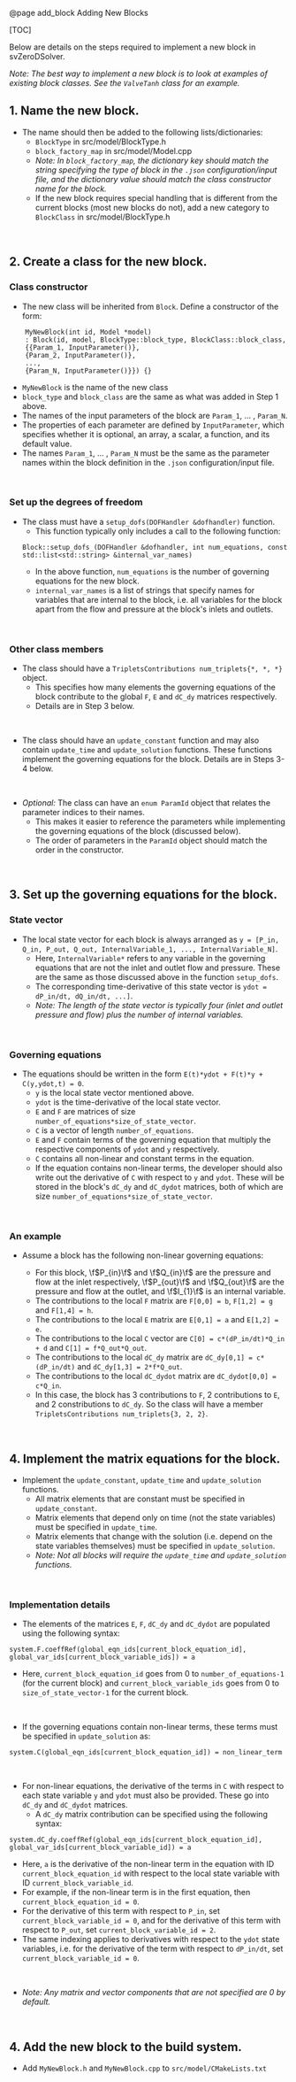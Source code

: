 @page add_block Adding New Blocks

[TOC]

Below are details on the steps required to implement a new block in svZeroDSolver.

*Note: The best way to implement a new block is to look at examples of existing block classes. See the `ValveTanh` class for an example.*

## 1. Name the new block.

* The name should then be added to the following lists/dictionaries:
  * `BlockType` in src/model/BlockType.h
  * `block_factory_map` in src/model/Model.cpp
  * *Note: In `block_factory_map`, the dictionary key should match the string specifying the type of block in the `.json` configuration/input file, and the dictionary value should match the class constructor name for the block.*
  * If the new block requires special handling that is different from the current blocks (most new blocks do not), add a new category to `BlockClass` in src/model/BlockType.h

<p> <br> </p>

## 2. Create a class for the new block.

### Class constructor

* The new class will be inherited from `Block`. Define a constructor of the form:
```
    MyNewBlock(int id, Model *model) 
    : Block(id, model, BlockType::block_type, BlockClass::block_class,
    {{Param_1, InputParameter()}, 
    {Param_2, InputParameter()}, 
    ..., 
    {Param_N, InputParameter()}}) {}
```
  * `MyNewBlock` is the name of the new class
  * `block_type` and `block_class` are the same as what was added in Step 1 above.
  * The names of the input parameters of the block are `Param_1`, ... , `Param_N`. 
  * The properties of each parameter are defined by `InputParameter`, which specifies whether it is optional, an array, a scalar, a function, and its default value.
  * The names `Param_1`, ... , `Param_N` must be the same as the parameter names within the block definition in the `.json` configuration/input file.

<p> <br> </p>

### Set up the degrees of freedom
* The class must have a `setup_dofs(DOFHandler &dofhandler)` function.
  * This function typically only includes a call to the following function:
  ```
  Block::setup_dofs_(DOFHandler &dofhandler, int num_equations, const std::list<std::string> &internal_var_names)
  ```
  * In the above function, `num_equations` is the number of governing equations for the new block. 
  * `internal_var_names` is a list of strings that specify names for variables that are internal to the block, i.e. all variables for the block apart from the flow and pressure at the block's inlets and outlets.

<p> <br> </p>

### Other class members

* The class should have a `TripletsContributions num_triplets{*, *, *}` object. 
  * This specifies how many elements the governing equations of the block contribute to the global `F`, `E` and `dC_dy` matrices respectively. 
  * Details are in Step 3 below. 

<p> <br> </p>

* The class should have an `update_constant` function and may also contain `update_time` and `update_solution` functions. These functions implement the governing equations for the block. Details are in Steps 3-4 below.

<p> <br> </p>

* *Optional:* The class can have an  `enum ParamId` object that relates the parameter indices to their names. 
  * This makes it easier to reference the parameters while implementing the governing equations of the block (discussed below). 
  * The order of parameters in the `ParamId` object should match the order in the constructor. 

<p> <br> </p>

## 3. Set up the governing equations for the block.

### State vector

* The local state vector for each block is always arranged as `y = [P_in, Q_in, P_out, Q_out, InternalVariable_1, ..., InternalVariable_N]`.   
  * Here, `InternalVariable*` refers to any variable in the governing equations that are not the inlet and outlet flow and pressure. These are the same as those discussed above in the function `setup_dofs`.
  * The corresponding time-derivative of this state vector is `ydot = dP_in/dt, dQ_in/dt, ...]`.
  * *Note: The length of the state vector is typically four (inlet and outlet pressure and flow) plus the number of internal variables.*

<p> <br> </p>

### Governing equations

* The equations should be written in the form `E(t)*ydot + F(t)*y + C(y,ydot,t) = 0`. 
  * `y` is the local state vector mentioned above. 
  * `ydot` is the time-derivative of the local state vector.
  * `E` and `F` are matrices of size `number_of_equations*size_of_state_vector`. 
  * `C` is a vector of length `number_of_equations`. 
  * `E` and `F` contain terms of the governing equation that multiply the respective components of `ydot` and `y` respectively.
  * `C`  contains all non-linear and constant terms in the equation. 
  * If the equation contains non-linear terms, the developer should also write out the derivative of `C` with respect to `y` and `ydot`. These will be stored in the block's `dC_dy` and `dC_dydot` matrices, both of which are size `number_of_equations*size_of_state_vector`.

<p> <br> </p>

### An example

* Assume a block has the following non-linear governing equations:

  * For this block, \f$P_{in}\f$ and \f$Q_{in}\f$ are the pressure and flow at the inlet respectively, \f$P_{out}\f$ and \f$Q_{out}\f$ are the pressure and flow at the outlet, and \f$I_{1}\f$ is an internal variable. 
  * The contributions to the local `F` matrix are `F[0,0] = b`, `F[1,2] = g` and `F[1,4] = h`.
  * The contributions to the local `E` matrix are `E[0,1] = a` and `E[1,2] = e`.
  * The contributions to the local `C` vector are `C[0] = c*(dP_in/dt)*Q_in + d` and `C[1] = f*Q_out*Q_out`.
  * The contributions to the local `dC_dy` matrix are `dC_dy[0,1] = c*(dP_in/dt)` and `dC_dy[1,3] = 2*f*Q_out`.
  * The contributions to the local `dC_dydot` matrix are `dC_dydot[0,0] = c*Q_in`.
  * In this case, the block has 3 contributions to `F`, 2 contributions to `E`, and 2 constributions to `dC_dy`. So the class will have a member `TripletsContributions num_triplets{3, 2, 2}`.

<p> <br> </p>

## 4. Implement the matrix equations for the block.

* Implement the `update_constant`, `update_time` and `update_solution` functions.
  * All matrix elements that are constant must be specified in `update_constant`.
  * Matrix elements that depend only on time (not the state variables) must be specified in `update_time`.
  * Matrix elements that change with the solution (i.e. depend on the state variables themselves) must be specified in `update_solution`. 
  * *Note: Not all blocks will require the `update_time` and `update_solution` functions.*

<p> <br> </p>

### Implementation details

* The elements of the matrices `E`, `F`, `dC_dy` and `dC_dydot` are populated using the following syntax:  
```
system.F.coeffRef(global_eqn_ids[current_block_equation_id], global_var_ids[current_block_variable_ids]) = a
```
  * Here, `current_block_equation_id` goes from 0 to `number_of_equations-1` (for the current block) and `current_block_variable_ids` goes from 0 to `size_of_state_vector-1` for the current block. 

<p> <br> </p>

* If the governing equations contain non-linear terms, these terms must be specified in `update_solution` as: 
```
system.C(global_eqn_ids[current_block_equation_id]) = non_linear_term
```

<p> <br> </p>

* For non-linear equations, the derivative of the terms in `C` with respect to each state variable `y` and `ydot` must also be provided. These go into `dC_dy` and `dC_dydot` matrices. 
  * A `dC_dy` matrix contribution can be specified using the following syntax: 
```
system.dC_dy.coeffRef(global_eqn_ids[current_block_equation_id], global_var_ids[current_block_variable_id]) = a
```
  * Here, `a` is the derivative of the non-linear term in the equation with ID `current_block_equation_id` with respect to the local state variable with ID `current_block_variable_id`. 
  * For example, if the non-linear term is in the first equation, then `current_block_equation_id = 0`. 
  * For the derivative of this term with respect to `P_in`, set `current_block_variable_id = 0`, and for the derivative of this term with respect to `P_out`, set `current_block_variable_id = 2`.
  * The same indexing applies to derivatives with respect to the `ydot` state variables, i.e. for the derivative of the term with respect to `dP_in/dt`, set `current_block_variable_id = 0`.

<p> <br> </p>

* *Note: Any matrix and vector components that are not specified are 0 by default.*

<p> <br> </p>

## 4. Add the new block to the build system. 

* Add `MyNewBlock.h` and `MyNewBlock.cpp` to `src/model/CMakeLists.txt`

